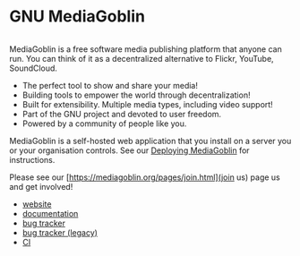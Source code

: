 # GNU MediaGoblin

<img src="https://mediagoblin.org/images/home_goblin.png" alt="">

MediaGoblin is a free software media publishing platform that anyone can run.
You can think of it as a decentralized alternative to Flickr, YouTube,
SoundCloud.

* The perfect tool to show and share your media!
* Building tools to empower the world through decentralization!
* Built for extensibility. Multiple media types, including video support!
* Part of the GNU project and devoted to user freedom.
* Powered by a community of people like you.

MediaGoblin is a self-hosted web application that you install on a server you or
your organisation controls. See our [Deploying
MediaGoblin](https://docs.mediagoblin.org/en/master/siteadmin/deploying.html)
for instructions.

Please see our [https://mediagoblin.org/pages/join.html](join us) page us and
get involved!

* [website](https://mediagoblin.org)
* [documentation](https://docs.mediagoblin.org)
* [bug tracker](https://todo.sr.ht/~mediagoblin/mediagoblin)
* [bug tracker (legacy)](https://issues.mediagoblin.org)
* [CI](https://builds.sr.ht/~mediagoblin/mediagoblin)
